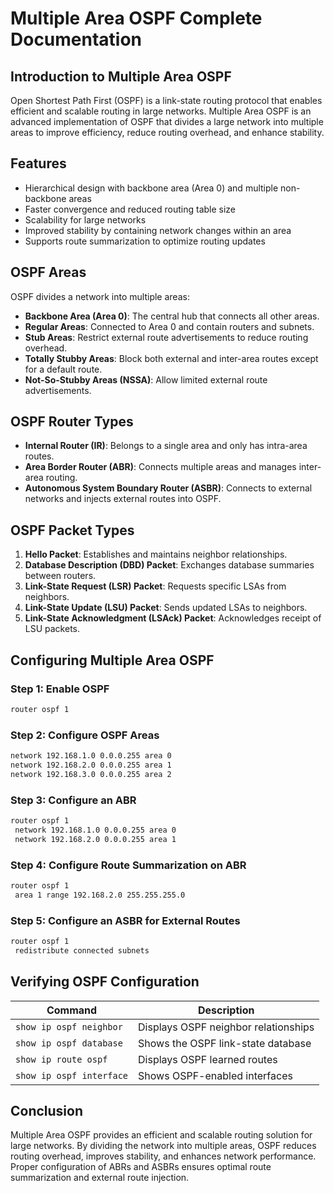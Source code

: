 # Multiple Area OSPF Complete Documentation

## Introduction to Multiple Area OSPF
Open Shortest Path First (OSPF) is a link-state routing protocol that enables efficient and scalable routing in large networks. Multiple Area OSPF is an advanced implementation of OSPF that divides a large network into multiple areas to improve efficiency, reduce routing overhead, and enhance stability.

## Features
- Hierarchical design with backbone area (Area 0) and multiple non-backbone areas
- Faster convergence and reduced routing table size
- Scalability for large networks
- Improved stability by containing network changes within an area
- Supports route summarization to optimize routing updates

## OSPF Areas
OSPF divides a network into multiple areas:
- **Backbone Area (Area 0)**: The central hub that connects all other areas.
- **Regular Areas**: Connected to Area 0 and contain routers and subnets.
- **Stub Areas**: Restrict external route advertisements to reduce routing overhead.
- **Totally Stubby Areas**: Block both external and inter-area routes except for a default route.
- **Not-So-Stubby Areas (NSSA)**: Allow limited external route advertisements.

## OSPF Router Types
- **Internal Router (IR)**: Belongs to a single area and only has intra-area routes.
- **Area Border Router (ABR)**: Connects multiple areas and manages inter-area routing.
- **Autonomous System Boundary Router (ASBR)**: Connects to external networks and injects external routes into OSPF.

## OSPF Packet Types
1. **Hello Packet**: Establishes and maintains neighbor relationships.
2. **Database Description (DBD) Packet**: Exchanges database summaries between routers.
3. **Link-State Request (LSR) Packet**: Requests specific LSAs from neighbors.
4. **Link-State Update (LSU) Packet**: Sends updated LSAs to neighbors.
5. **Link-State Acknowledgment (LSAck) Packet**: Acknowledges receipt of LSU packets.

## Configuring Multiple Area OSPF
### Step 1: Enable OSPF
```sh
router ospf 1
```

### Step 2: Configure OSPF Areas
```sh
network 192.168.1.0 0.0.0.255 area 0
network 192.168.2.0 0.0.0.255 area 1
network 192.168.3.0 0.0.0.255 area 2
```

### Step 3: Configure an ABR
```sh
router ospf 1
 network 192.168.1.0 0.0.0.255 area 0
 network 192.168.2.0 0.0.0.255 area 1
```

### Step 4: Configure Route Summarization on ABR
```sh
router ospf 1
 area 1 range 192.168.2.0 255.255.255.0
```

### Step 5: Configure an ASBR for External Routes
```sh
router ospf 1
 redistribute connected subnets
```

## Verifying OSPF Configuration
| Command | Description |
|---------|-------------|
| `show ip ospf neighbor` | Displays OSPF neighbor relationships |
| `show ip ospf database` | Shows the OSPF link-state database |
| `show ip route ospf` | Displays OSPF learned routes |
| `show ip ospf interface` | Shows OSPF-enabled interfaces |

## Conclusion
Multiple Area OSPF provides an efficient and scalable routing solution for large networks. By dividing the network into multiple areas, OSPF reduces routing overhead, improves stability, and enhances network performance. Proper configuration of ABRs and ASBRs ensures optimal route summarization and external route injection.

